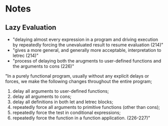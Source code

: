 # Notes

## Lazy Evaluation

* "delaying almost every expression in a program and driving execution by repeatedly forcing the unevaluated result to resume evaluation (214)"
* "gives a more general, and generally more acceptable, interpretation to letrec (214)"
* "process of delaying both the arugments to user-defined functions and the arguments to cons (226)"

"In a purely functional program, usually without any explicit delays or forces, we make the following changes throughout the entire program;

1. delay all arguments to user-defined functions;
2. delay all arguments to cons;
3. delay all definitions in both let and letrec blocks;
4. repeatedly force all arguments to primitive functions (other than cons);
5. repeatedly force the test in conditional expressions;
6. repeatedly force the function in a function application. (226-227)"
